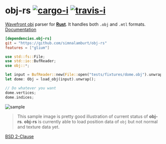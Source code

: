 obj-rs [![cargo-i][]][cargo-a] [![travis-i][]][travis-a]
========

[Wavefront obj][obj] parser for **[Rust][]**. It handles both `.obj` and `.mtl`
formats. [Documentation][docs]

```toml
[dependencies.obj-rs]
git = "https://github.com/simnalamburt/obj-rs"
features = ["glium"]
```
```rust
use std::fs::File;
use std::io::BufReader;
use obj::*;

let input = BufReader::new(File::open("tests/fixtures/dome.obj").unwrap());
let dome: Obj = load_obj(input).unwrap();

// Do whatever you want
dome.vertices;
dome.indices;
```

![sample][]

> This sample image is pretty good illustration of current status of **obj-rs**.
**obj-rs** is currently able to load position data of `obj` but not normal and
texture data yet.

[BSD 2-Clause](LICENSE.md)

[cargo-i]: https://img.shields.io/badge/cargo-v0.4.2-yellowgreen.svg?style=flat
[cargo-a]: https://crates.io/crates/obj-rs
[travis-i]: https://travis-ci.org/simnalamburt/obj-rs.svg?branch=master
[travis-a]: https://travis-ci.org/simnalamburt/obj-rs
[obj]: https://en.wikipedia.org/wiki/Wavefront_.obj_file
[Rust]: http://rust-lang.org
[docs]: https://simnalamburt.github.io/obj-rs
[sample]: http://simnalamburt.github.io/obj-rs/sample.png
